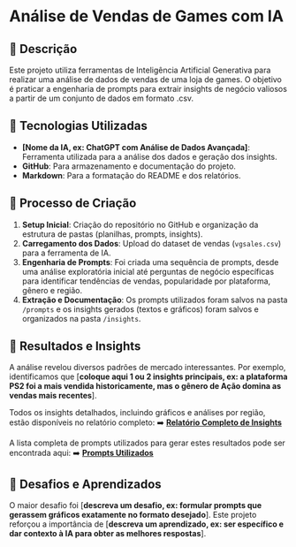 # Análise de Vendas de Games com IA

## 📒 Descrição
Este projeto utiliza ferramentas de Inteligência Artificial Generativa para realizar uma análise de dados de vendas de uma loja de games. O objetivo é praticar a engenharia de prompts para extrair insights de negócio valiosos a partir de um conjunto de dados em formato .csv.

## 🤖 Tecnologias Utilizadas
- **[Nome da IA, ex: ChatGPT com Análise de Dados Avançada]**: Ferramenta utilizada para a análise dos dados e geração dos insights.
- **GitHub**: Para armazenamento e documentação do projeto.
- **Markdown**: Para a formatação do README e dos relatórios.

## 🧐 Processo de Criação
1.  **Setup Inicial**: Criação do repositório no GitHub e organização da estrutura de pastas (planilhas, prompts, insights).
2.  **Carregamento dos Dados**: Upload do dataset de vendas (`vgsales.csv`) para a ferramenta de IA.
3.  **Engenharia de Prompts**: Foi criada uma sequência de prompts, desde uma análise exploratória inicial até perguntas de negócio específicas para identificar tendências de vendas, popularidade por plataforma, gênero e região.
4.  **Extração e Documentação**: Os prompts utilizados foram salvos na pasta `/prompts` e os insights gerados (textos e gráficos) foram salvos e organizados na pasta `/insights`.

## 🚀 Resultados e Insights
A análise revelou diversos padrões de mercado interessantes. Por exemplo, identificamos que [**coloque aqui 1 ou 2 insights principais, ex: a plataforma PS2 foi a mais vendida historicamente, mas o gênero de Ação domina as vendas mais recentes**].

Todos os insights detalhados, incluindo gráficos e análises por região, estão disponíveis no relatório completo:
➡️ **[Relatório Completo de Insights](./insights/relatorio_de_insights.md)**

A lista completa de prompts utilizados para gerar estes resultados pode ser encontrada aqui:
➡️ **[Prompts Utilizados](./prompts/prompts_utilizados.md)**

## 💭 Desafios e Aprendizados
O maior desafio foi [**descreva um desafio, ex: formular prompts que gerassem gráficos exatamente no formato desejado**]. Este projeto reforçou a importância de [**descreva um aprendizado, ex: ser específico e dar contexto à IA para obter as melhores respostas**].
